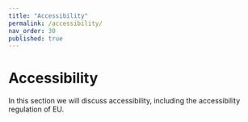 ```yaml
---
title: "Accessibility"
permalink: /accessibility/
nav_order: 30
published: true
---
```


# Accessibility

In this section we will discuss accessibility, including the accessibility regulation of EU.
